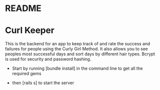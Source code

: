 # README


# Curl Keeper 

This is the backend for an app to keep track of and rate the success and failures for people using the Curly Girl Method.
It also allows you to see peoples most successful days and sort days by different hair types.
 Bcrypt is used for security and password hashing.

 * Start by running [bundle install] in the command line to get all the required gems

* then [rails s] to start the server

